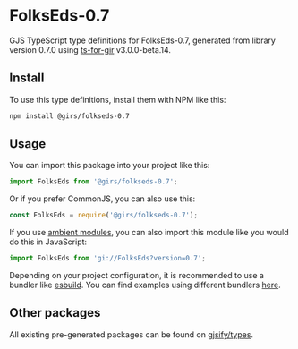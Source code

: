 
# FolksEds-0.7

GJS TypeScript type definitions for FolksEds-0.7, generated from library version 0.7.0 using [ts-for-gir](https://github.com/gjsify/ts-for-gir) v3.0.0-beta.14.

## Install

To use this type definitions, install them with NPM like this:
```bash
npm install @girs/folkseds-0.7
```

## Usage

You can import this package into your project like this:
```ts
import FolksEds from '@girs/folkseds-0.7';
```

Or if you prefer CommonJS, you can also use this:
```ts
const FolksEds = require('@girs/folkseds-0.7');
```

If you use [ambient modules](https://github.com/gjsify/ts-for-gir/tree/main/packages/cli#ambient-modules), you can also import this module like you would do this in JavaScript:

```ts
import FolksEds from 'gi://FolksEds?version=0.7';
```

Depending on your project configuration, it is recommended to use a bundler like [esbuild](https://esbuild.github.io/). You can find examples using different bundlers [here](https://github.com/gjsify/ts-for-gir/tree/main/examples).

## Other packages

All existing pre-generated packages can be found on [gjsify/types](https://github.com/gjsify/types).